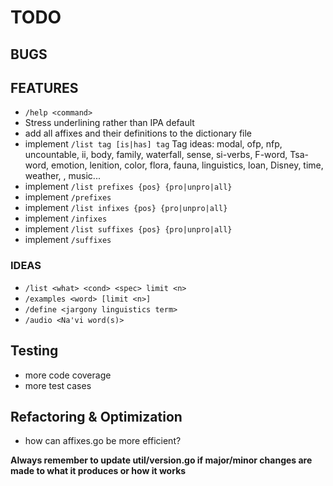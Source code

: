 # TODO

## BUGS

## FEATURES

- `/help <command>`
- Stress underlining rather than IPA default
- add all affixes and their definitions to the dictionary file
- implement `/list tag [is|has] tag`
  Tag ideas:
  modal, ofp, nfp, uncountable, ii, body, family,
  waterfall, sense, si-verbs, F-word, Tsa-word,
  emotion, lenition, color, flora, fauna, linguistics,
  loan, Disney, time, weather, <eyk>, music...
- implement `/list prefixes {pos} {pro|unpro|all}`
- implement `/prefixes`
- implement `/list infixes {pos} {pro|unpro|all}`
- implement `/infixes`
- implement `/list suffixes {pos} {pro|unpro|all}`
- implement `/suffixes`

### IDEAS

- `/list <what> <cond> <spec> limit <n>`
- `/examples <word> [limit <n>]`
- `/define <jargony linguistics term>`
- `/audio <Na'vi word(s)>`

## Testing

- more code coverage
- more test cases

## Refactoring & Optimization

- how can affixes.go be more efficient?

**Always remember to update util/version.go if major/minor changes are made
to what it produces or how it works**
